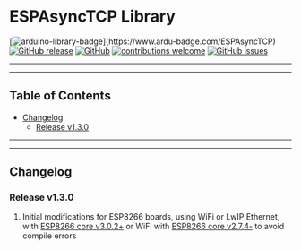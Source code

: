 # ESPAsyncTCP Library

[![arduino-library-badge](https://www.ardu-badge.com/badge/ESPAsyncTCP.svg?)](https://www.ardu-badge.com/ESPAsyncTCP)
[![GitHub release](https://img.shields.io/github/release/khoih-prog/ESPAsyncTCP.svg)](https://github.com/khoih-prog/ESPAsyncTCP/releases)
[![GitHub](https://img.shields.io/github/license/mashape/apistatus.svg)](https://github.com/khoih-prog/ESPAsyncTCP/blob/master/LICENSE)
[![contributions welcome](https://img.shields.io/badge/contributions-welcome-brightgreen.svg?style=flat)](#Contributing)
[![GitHub issues](https://img.shields.io/github/issues/khoih-prog/ESPAsyncTCP.svg)](http://github.com/khoih-prog/ESPAsyncTCP/issues)

---
---

## Table of Contents

* [Changelog](#changelog)
  * [Release v1.3.0](#release-v130)

---
---

## Changelog

### Release v1.3.0

1. Initial modifications for ESP8266 boards, using WiFi or LwIP Ethernet, with [ESP8266 core v3.0.2+](https://github.com/esp8266/Arduino/releases/tag/3.0.2) or WiFi with [ESP8266 core v2.7.4-](https://github.com/esp8266/Arduino/releases/tag/2.7.4) to avoid compile errors


